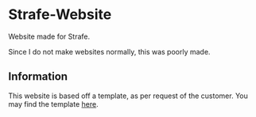 # Strafe-Website
Website made for Strafe.

Since I do not make websites normally, this was poorly made.

## Information
This website is based off a template, as per request of the customer. You may find the template [here](https://themewagon.com/themes/free-bootstrap-4-html5-news-website-template-news/).
